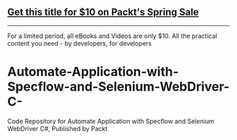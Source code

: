 ## [Get this title for $10 on Packt's Spring Sale](https://www.packt.com/V15978?utm_source=github&utm_medium=packt-github-repo&utm_campaign=spring_10_dollar_2022)
-----
For a limited period, all eBooks and Videos are only $10. All the practical content you need \- by developers, for developers

# Automate-Application-with-Specflow-and-Selenium-WebDriver-C-
Code Repository for Automate Application with Specflow and Selenium WebDriver C#, Published by Packt
